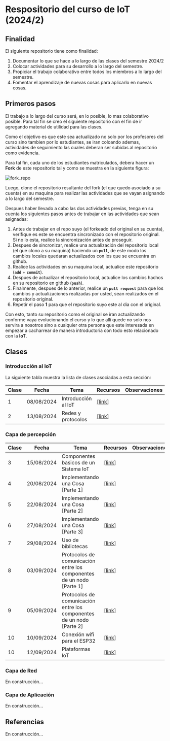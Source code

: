 # Respositorio del curso de IoT (2024/2)

## Finalidad

El siguiente repositorio tiene como finalidad:
1. Documentar lo que se hace a lo largo de las clases del semestre 2024/2
2. Colocar actividades para su desarrollo a lo largo del semestre.
3. Propiciar el trabajo colaborativo entre todos los miembros a lo largo del semestre.
4. Fomentar el aprendizaje de nuevas cosas para aplicarlo en nuevas cosas.

## Primeros pasos

El trabajo a lo largo del curso será, en lo posible, lo mas colaborativo posible. Para tal fin se creo el siguiente repositorio con el fin de ir agregando material de utilidad para las clases. 

Como el objetivo es que este sea actualizado no solo por los profesores del curso sino tambien por lo estudiantes, se iran coloando ademas, actividades de seguimiento las cuales deberan ser subidas al repositorio como evidencia. 

Para tal fin, cada uno de los estudiantes matriculados, debera hacer un **Fork** de este repositorio tal y como se muestra en la siguiente figura:

![fork_repo](fork_repo.png)

Luego, clone el repositorio resultante del fork (el que quedo asociado a su cuenta) en su maquina para realizar las actividades que se vayan asignando a lo largo del semestre.

Despues haber llevado a cabo las dos actividades previas, tenga en su cuenta los siguientes pasos antes de trabajar en las actividades que sean asignadas:
1. Antes de trabajar en el repo suyo (el forkeado del original en su cuenta), verifique es este se encuentra sincronizado con el repositorio original. Si no lo esta, realice la sincronización antes de proseguir.
2. Despues de sincronizar, realice una actualización del repositorio local (el que clono a su maquina) haciendo un **`pull`**, de este modo los cambios locales quedaran actualizados con los que se encuentra en github.
3. Realice las actividades en su maquina local, actualice este repositorio (**`add`** + **`commit`**).
4. Despues de actualizar el repositorio local, actualice los cambios hachos en su repositorio en github (**`push`**).
5. Finalmente, despues de lo anterior, realice un **`pull request`** para que los cambios y actualizaciones realizadas por usted, sean realizados en el repositorio original.
6. Repetir el paso **1** para que el repositorio suyo este al dia con el original.

Con esto, tanto su repositorio como el original se iran actualizando conforme vaya evolucionando el curso y lo que allí quede no solo nos servira a nosotros sino a cualquier otra persona que este interesada en empezar a cacharrear de manera introductoria con todo esto relacionado con la **IoT**.

## Clases

### Introducción al IoT

La siguiente tabla muestra la lista de clases asociadas a esta sección:

|Clase|Fecha|Tema|Recursos|Observaciones|
|---|---|---|---|---|
|1|08/08/2024|Introducción al IoT|[[link]](./clase1/)||
|2|13/08/2024|Redes y protocolos |[[link]](./clase2/)||


### Capa de percepción

|Clase|Fecha|Tema|Recursos|Observaciones|
|---|---|---|---|---|
|3|15/08/2024|Componentes basicos de un Sistema IoT |[[link]](./clase3/)||
|4|20/08/2024|Implementando una Cosa [Parte 1]|[[link]](./clase4/)||
|5|22/08/2024|Implementando una Cosa [Parte 2]|[[link]](./clase4/)||
|6|27/08/2024|Implementando una Cosa [Parte 3]|[[link]](./clase4/)||
|7|29/08/2024|Uso de bibliotecas|[[link]](./clase5/)||
|8|03/09/2024|Protocolos de comunicación entre los componentes de un nodo [Parte 1]|[[link]](./clase6/)||
|9|05/09/2024|Protocolos de comunicación entre los componentes de un nodo [Parte 2]|[[link]](./clase6/)||
|10|10/09/2024|Conexión wifi para el ESP32 |[[link]](./clase7/)||
|10|12/09/2024|Plataformas IoT |[[link]](./clase8/)||


### Capa de Red

En construcción...

### Capa de Aplicación

En construcción...

## Referencias

En construcción...

